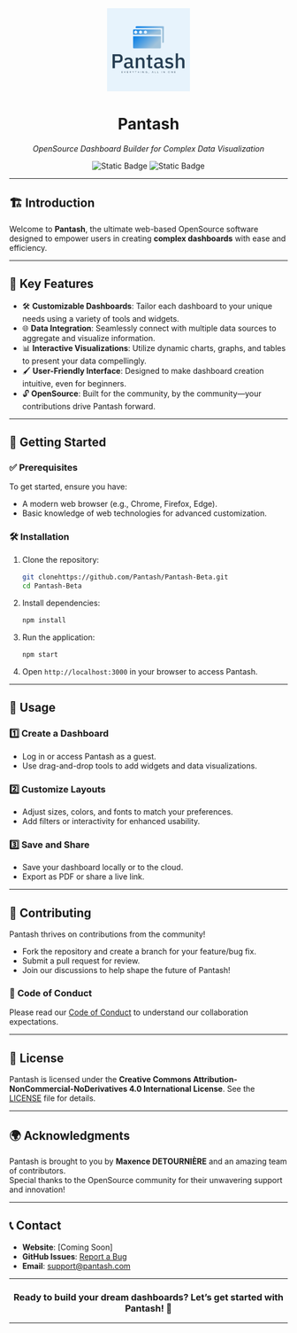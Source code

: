 <div align="center">  
  <img src="https://github.com/Pantash/Pantash-Beta/blob/main/default.png" alt="Pantash Logo" width="150">  
  <h1><strong>Pantash</strong></h1>  
  <p><i>OpenSource Dashboard Builder for Complex Data Visualization</i></p> 
  <img alt="Static Badge" src="https://img.shields.io/badge/license-CC_BY_NC_ND_4.0-blue">
    <img alt="Static Badge" src="https://img.shields.io/badge/Made_With-%E2%9D%A4%EF%B8%8F-orange">
</div>  

---

## 🏗️ **Introduction**  
Welcome to **Pantash**, the ultimate web-based OpenSource software designed to empower users in creating **complex dashboards** with ease and efficiency.  

---

## 🌟 **Key Features**  

- 🛠️ **Customizable Dashboards**: Tailor each dashboard to your unique needs using a variety of tools and widgets.  
- 🌐 **Data Integration**: Seamlessly connect with multiple data sources to aggregate and visualize information.  
- 📊 **Interactive Visualizations**: Utilize dynamic charts, graphs, and tables to present your data compellingly.  
- 🖌️ **User-Friendly Interface**: Designed to make dashboard creation intuitive, even for beginners.  
- 🔓 **OpenSource**: Built for the community, by the community—your contributions drive Pantash forward.  

---

## 🚀 **Getting Started**  

### ✅ **Prerequisites**  
To get started, ensure you have:  
- A modern web browser (e.g., Chrome, Firefox, Edge).  
- Basic knowledge of web technologies for advanced customization.  

### 🛠️ **Installation**  
1. Clone the repository:  
   ```bash
   git clonehttps://github.com/Pantash/Pantash-Beta.git
   cd Pantash-Beta
   ```  
2. Install dependencies:  
   ```bash
   npm install
   ```  
3. Run the application:  
   ```bash
   npm start
   ```  
4. Open `http://localhost:3000` in your browser to access Pantash.  

---

## 🎨 **Usage**  

### 1️⃣ **Create a Dashboard**  
   - Log in or access Pantash as a guest.  
   - Use drag-and-drop tools to add widgets and data visualizations.  

### 2️⃣ **Customize Layouts**  
   - Adjust sizes, colors, and fonts to match your preferences.  
   - Add filters or interactivity for enhanced usability.  

### 3️⃣ **Save and Share**  
   - Save your dashboard locally or to the cloud.  
   - Export as PDF or share a live link.  

---

## 🤝 **Contributing**  
Pantash thrives on contributions from the community!  
- Fork the repository and create a branch for your feature/bug fix.  
- Submit a pull request for review.  
- Join our discussions to help shape the future of Pantash!  

### 📝 **Code of Conduct**  
Please read our [Code of Conduct](./CODE_OF_CONDUCT.md) to understand our collaboration expectations.  

---

## 📜 **License**  
Pantash is licensed under the **Creative Commons Attribution-NonCommercial-NoDerivatives 4.0 International License**. See the [LICENSE](./LICENSE.md) file for details.  

---

## 🌍 **Acknowledgments**  
Pantash is brought to you by **Maxence DETOURNIÈRE** and an amazing team of contributors.  
Special thanks to the OpenSource community for their unwavering support and innovation!  

---

## 📞 **Contact**  
- **Website**: [Coming Soon]  
- **GitHub Issues**: [Report a Bug](https://github.com/pantash/Pantash-Beta/issues)  
- **Email**: [support@pantash.com](mailto:pantash.dashboard@gmail.com)  

---

<div align="center">  
  <h3>Ready to build your dream dashboards? Let’s get started with <b>Pantash</b>! 🚀</h3>  
</div>  

---
